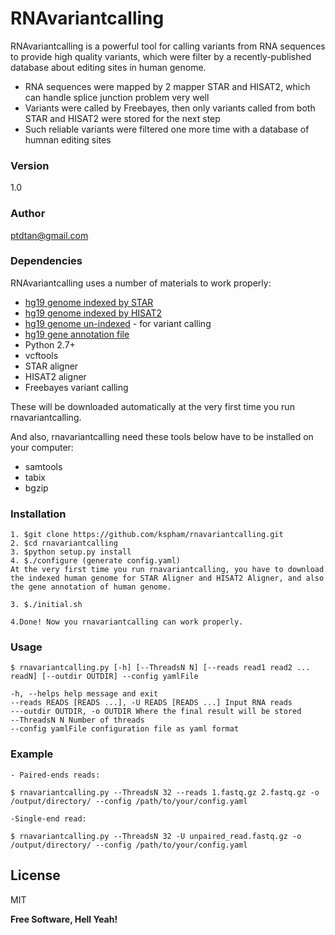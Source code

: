# RNAvariantcalling

RNAvariantcalling is a powerful tool for calling variants from RNA sequences to provide high quality variants, which were filter by a recently-published database about editing sites in human genome. 

  - RNA sequences were mapped by 2 mapper STAR and HISAT2, which can handle splice junction problem very well
  - Variants were called by Freebayes, then only variants called from both STAR and HISAT2 were stored for the next step
  - Such reliable variants were filtered one more time with a database of humnan editing sites

### Version
1.0
### Author
ptdtan@gmail.com

### Dependencies

RNAvariantcalling uses a number of materials to work properly:

* [hg19 genome indexed by STAR] 
* [hg19 genome indexed by HISAT2] 
* [hg19 genome un-indexed] - for variant calling
* [hg19 gene annotation file]
* Python 2.7+
* vcftools
* STAR aligner
* HISAT2 aligner
* Freebayes variant calling

These will be downloaded automatically at the very first time you run rnavariantcalling.

And also, rnavariantcalling need these tools below have to be installed on your computer:
* samtools 
* tabix
* bgzip

### Installation
```
1. $git clone https://github.com/kspham/rnavariantcalling.git
2. $cd rnavariantcalling
3. $python setup.py install
4. $./configure (generate config.yaml)
At the very first time you run rnavariantcalling, you have to download the indexed human genome for STAR Aligner and HISAT2 Aligner, and also the gene annotation of human genome.

3. $./initial.sh

4.Done! Now you rnavariantcalling can work properly.

```
### Usage 

```
$ rnavariantcalling.py [-h] [--ThreadsN N] [--reads read1 read2 ... readN] [--outdir OUTDIR] --config yamlFile
```
    -h, --helps help message and exit 
    --reads READS [READS ...], -U READS [READS ...] Input RNA reads 
    ---outdir OUTDIR, -o OUTDIR Where the final result will be stored 
    --ThreadsN N Number of threads
    --config yamlFile configuration file as yaml format
### Example
    - Paired-ends reads: 
```
$ rnavariantcalling.py --ThreadsN 32 --reads 1.fastq.gz 2.fastq.gz -o /output/directory/ --config /path/to/your/config.yaml
```

    -Single-end read: 
```
$ rnavariantcalling.py --ThreadsN 32 -U unpaired_read.fastq.gz -o /output/directory/ --config /path/to/your/config.yaml
```

License
----

MIT


**Free Software, Hell Yeah!**

[//]: # (These are reference links used in the body of this note and get stripped out when the markdown processor does its job. There is no need to format nicely because it shouldn't be seen. Thanks SO - http://stackoverflow.com/questions/4823468/store-comments-in-markdown-syntax)


   [hg19 genome indexed by STAR]: <https://www.encodeproject.org/files/ENCFF069ZCO/@@download/ENCFF069ZCO.tar.gz>
   [hg19 genome indexed by HISAT2]: <ftp://ftp.ccb.jhu.edu/pub/infphilo/hisat2/data/grch37.tar.gz>
   [hg19 genome un-indexed]:<http://hgdownload.cse.ucsc.edu/goldenPath/hg19/bigZips/hg19.2bit>
   [hg19 gene annotation file]:<ftp://ftp.ensembl.org/pub/release-75/gtf/homo_sapiens/Homo_sapiens.GRCh37.75.gtf.gz>

